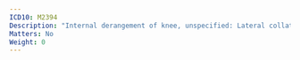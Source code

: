 ```yaml
---
ICD10: M2394
Description: "Internal derangement of knee, unspecified: Lateral collateral ligament or Anterior horn of lateral meniscus"
Matters: No
Weight: 0
---
```

